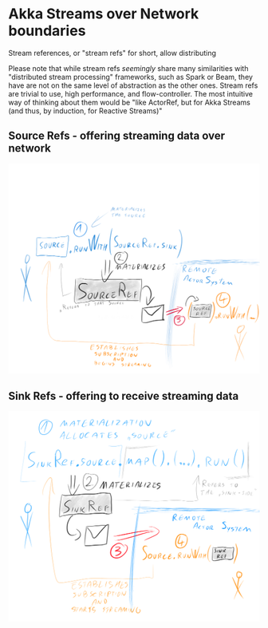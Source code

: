 # Akka Streams over Network boundaries 

Stream references, or "stream refs" for short, allow distributing 

Please note that while stream refs *seemingly* share many similarities with 
"distributed stream processing" frameworks, such as Spark or Beam, they have are not on the same level of abstraction as the other ones. Stream refs are trivial to use, high performance,
and flow-controller. The most intuitive way of thinking about them would be "like ActorRef, but for Akka Streams (and thus, by induction, for Reactive Streams)"

## Source Refs - offering streaming data over network

![simple-graph-example.png](../images/source-ref-dance.png)

## Sink Refs - offering to receive streaming data

![simple-graph-example.png](../images/sink-ref-dance.png)

